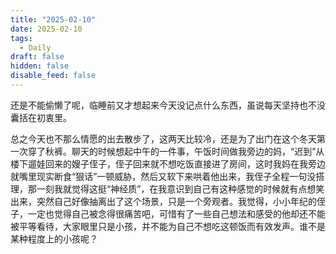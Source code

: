 ```yaml
---
title: "2025-02-10"
date: 2025-02-10
tags:
  - Daily
draft: false
hidden: false
disable_feed: false
---
```


还是不能偷懒了呢，临睡前又才想起来今天没记点什么东西，虽说每天坚持也不没囊括在初衷里。

总之今天也不那么情愿的出去散步了，这两天比较冷，还是为了出门在这个冬天第一次穿了秋裤。聊天的时候想起中午的一件事，午饭时间做我旁边的妈，“迟到”从楼下遛娃回来的嫂子侄子，侄子回来就不想吃饭直接进了房间，这时我妈在我旁边就嘴里现实断食“狠话”一顿威胁，然后又软下来哄着他出来，我侄子全程一句没搭理，那一刻我就觉得这挺“神经质”，在我意识到自己有这种感觉的时候就有点想笑出来，突然自己好像抽离出了这个场景，只是一个旁观者。我觉得，小小年纪的侄子，一定也觉得自己被念得很痛苦吧，可惜有了一些自己想法和感受的他却还不能被平等看待，大家眼里只是小孩，并不能为自己不想吃这顿饭而有效发声。谁不是某种程度上的小孩呢？